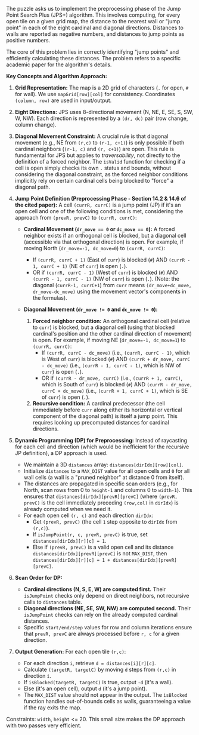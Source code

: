 The puzzle asks us to implement the preprocessing phase of the Jump Point Search Plus (JPS+) algorithm. This involves computing, for every open tile on a given grid map, the distance to the nearest wall or "jump point" in each of the eight cardinal and diagonal directions. Distances to walls are reported as negative numbers, and distances to jump points as positive numbers.

The core of this problem lies in correctly identifying "jump points" and efficiently calculating these distances. The problem refers to a specific academic paper for the algorithm's details.

**Key Concepts and Algorithm Approach:**

1.  **Grid Representation:** The map is a 2D grid of characters (`.` for open, `#` for wall). We use `mapGrid[row][col]` for consistency. Coordinates `(column, row)` are used in input/output.

2.  **Eight Directions:** JPS uses 8-directional movement (N, NE, E, SE, S, SW, W, NW). Each direction is represented by a `(dr, dc)` pair (row change, column change).

3.  **Diagonal Movement Constraint:** A crucial rule is that diagonal movement (e.g., NE from `(r,c)` to `(r-1, c+1)`) is only possible if both cardinal neighbors (`(r-1, c)` and `(r, c+1)`) are open. This rule is fundamental for JPS but applies to *traversability*, not directly to the definition of a forced neighbor. The `isValid` function for checking if a cell is open simply checks its own `.` status and bounds, without considering the diagonal constraint, as the forced neighbor conditions implicitly rely on certain cardinal cells being blocked to "force" a diagonal path.

4.  **Jump Point Definition (Preprocessing Phase - Section 14.2 & 14.6 of the cited paper):**
    A cell `(currR, currC)` is a jump point (JP) if it's an open cell and one of the following conditions is met, considering the approach from `(prevR, prevC)` to `(currR, currC)`:
    *   **Cardinal Movement (`dr_move == 0` or `dc_move == 0`):**
        A forced neighbor exists if an orthogonal cell is blocked, but a diagonal cell (accessible via that orthogonal direction) is open.
        For example, if moving North (`dr_move=-1, dc_move=0`) to `(currR, currC)`:
        *   If `(currR, currC + 1)` (East of `curr`) is blocked (`#`) AND `(currR - 1, currC + 1)` (NE of `curr`) is open (`.`).
        *   OR if `(currR, currC - 1)` (West of `curr`) is blocked (`#`) AND `(currR - 1, currC - 1)` (NW of `curr`) is open (`.`).
        (Note: the diagonal (`currR-1, currC+1`) from `curr` means `(dr_move+dc_move, dr_move-dc_move)` using the movement vector's components in the formulas).

    *   **Diagonal Movement (`dr_move != 0` and `dc_move != 0`):**
        1.  **Forced neighbor condition:** An orthogonal cardinal cell (relative to `curr`) is blocked, but a diagonal cell (using that blocked cardinal's position and the other cardinal direction of movement) is open.
            For example, if moving NE (`dr_move=-1, dc_move=1`) to `(currR, currC)`:
            *   If `(currR, currC - dc_move)` (i.e., `(currR, currC - 1)`, which is West of `curr`) is blocked (`#`) AND `(currR + dr_move, currC - dc_move)` (i.e., `(currR - 1, currC - 1)`, which is NW of `curr`) is open (`.`).
            *   OR if `(currR - dr_move, currC)` (i.e., `(currR + 1, currC)`, which is South of `curr`) is blocked (`#`) AND `(currR - dr_move, currC + dc_move)` (i.e., `(currR + 1, currC + 1)`, which is SE of `curr`) is open (`.`).
        2.  **Recursive condition:** A cardinal predecessor (the cell immediately before `curr` along either its horizontal or vertical component of the diagonal path) is itself a jump point. This requires looking up precomputed distances for cardinal directions.

5.  **Dynamic Programming (DP) for Preprocessing:**
    Instead of raycasting for each cell and direction (which would be inefficient for the recursive JP definition), a DP approach is used.
    *   We maintain a 3D `distances` array: `distances[dirIdx][row][col]`.
    *   Initialize `distances` to a `MAX_DIST` value for all open cells and `0` for all wall cells (a wall is a "pruned neighbor" at distance 0 from itself).
    *   The distances are propagated in specific scan orders (e.g., for North, scan rows from 0 to `height-1` and columns 0 to `width-1`). This ensures that `distances[dirIdx][prevR][prevC]` (where `(prevR, prevC)` is the cell immediately preceding `(row,col)` in `dirIdx`) is already computed when we need it.
    *   For each open cell `(r, c)` and each direction `dirIdx`:
        *   Get `(prevR, prevC)` (the cell `1` step opposite to `dirIdx` from `(r,c)`).
        *   If `isJumpPoint(r, c, prevR, prevC)` is true, set `distances[dirIdx][r][c] = 1`.
        *   Else if `(prevR, prevC)` is a valid open cell and its distance `distances[dirIdx][prevR][prevC]` is not `MAX_DIST`, then `distances[dirIdx][r][c] = 1 + distances[dirIdx][prevR][prevC]`.

6.  **Scan Order for DP:**
    *   **Cardinal directions (N, S, E, W) are computed first.** Their `isJumpPoint` checks only depend on direct neighbors, not recursive calls to `distances` table.
    *   **Diagonal directions (NE, SE, SW, NW) are computed second.** Their `isJumpPoint` checks can rely on the already computed cardinal distances.
    *   Specific `start/end/step` values for row and column iterations ensure that `prevR, prevC` are always processed before `r, c` for a given direction.

7.  **Output Generation:**
    For each open tile `(r,c)`:
    *   For each direction `i`, retrieve `d = distances[i][r][c]`.
    *   Calculate `(targetR, targetC)` by moving `d` steps from `(r,c)` in direction `i`.
    *   If `isBlocked(targetR, targetC)` is true, output `-d` (it's a wall).
    *   Else (it's an open cell), output `d` (it's a jump point).
    *   The `MAX_DIST` value should not appear in the output. The `isBlocked` function handles out-of-bounds cells as walls, guaranteeing a value if the ray exits the map.

Constraints: `width`, `height` <= 20. This small size makes the DP approach with two passes very efficient.